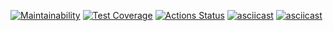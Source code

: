 [![Maintainability](https://api.codeclimate.com/v1/badges/a99a88d28ad37a79dbf6/maintainability)](https://codeclimate.com/github/codeclimate/codeclimate/maintainability)
[![Test Coverage](https://api.codeclimate.com/v1/badges/a99a88d28ad37a79dbf6/test_coverage)](https://codeclimate.com/github/codeclimate/codeclimate/test_coverage)
[![Actions Status](https://github.com/Run-Rabbit-Run/frontend-project-lvl1/workflows/GitHubActions/badge.svg)](https://github.com/Run-Rabbit-Run/frontend-project-lvl1/actions)
[![asciicast](https://asciinema.org/a/TMFl9x4H6BhAxhKTGjcep6bH9.svg)](https://asciinema.org/a/TMFl9x4H6BhAxhKTGjcep6bH9)
[![asciicast](https://asciinema.org/a/x1BgNQa7ThmF1C8HzUxDs52zu.svg)](https://asciinema.org/a/x1BgNQa7ThmF1C8HzUxDs52zu)